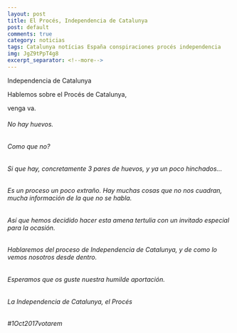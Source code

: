```yaml
---
layout: post
title: El Procés, Independencia de Catalunya
post: default
comments: true
category: noticias
tags: Catalunya notícias España conspiraciones procés independencia
img: JgZ9tPpT4g8
excerpt_separator: <!--more-->
---
```


Independencia de Catalunya

Hablemos sobre el Procés de Catalunya,

venga va.

<!--more-->


###### No hay huevos.
###### Como que no?
###### Si que hay, concretamente 3 pares de huevos, y ya un poco hinchados...

###### Es un proceso un poco extraño. Hay muchas cosas que no nos cuadran, mucha información de la que no se habla.
###### Así que hemos decidido hacer esta amena tertulia con un invitado especial para la ocasión. 
###### Hablaremos del proceso de Independencia de Catalunya, y de como lo vemos nosotros desde dentro.

###### Esperamos que os guste nuestra humilde aportación.
###### La Independencia de Catalunya, el Procés

###### #1Oct2017votarem